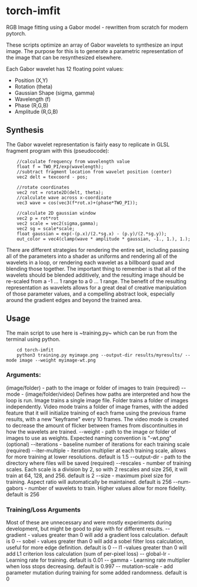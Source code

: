 # torch-imfit
RGB Image fitting using a Gabor model - rewritten from scratch for modern pytorch.

These scripts optimize an array of Gabor wavelets to synthesize an input image. The purpose for this is to generate a parametric representation of the image that can be resynthesized elsewhere. 

Each Gabor wavelet has 12 floating point values:
- Position (X,Y)
- Rotation (theta)
- Gaussian Shape (sigma, gamma)
- Wavelength (f)
- Phase (R,G,B)
- Amplitude (R,G,B)

## Synthesis
The Gabor wavelet representation is fairly easy to replicate in GLSL fragment program with this (pseudocode):
~~~
    //calculate frequency from wavelength value
    float f = TWO_PI/exp(wavelength);
    //subtract fragment location from wavelet position (center)
    vec2 delt = texcoord - pos;

    //rotate coordinates
    vec2 rot = rotate2D(delt, theta);
    //calculate wave across x-coordinate
	vec3 wave = cos(vec3(f*rot.x)+(phase*TWO_PI));
    
    //calculate 2D gaussian window
	vec2 p = rot*rot
    vec2 scale = vec2(sigma,gamma);
    vec2 sg = scale*scale;
    float gaussian = exp(-(p.x)/(2.*sg.x) - (p.y)/(2.*sg.y));
	out_color = vec4(clamp(wave * amplitude * gaussian, -1., 1.), 1.);
~~~

There are different strategies for rendering the entire set, including passing all of the parameters into a shader as uniforms and rendering all of the wavelets in a loop, or rendering each wavelet as a billboard quad and blending those together. The important thing to remember is that all of the wavelets should be blended additively, and the resulting image should be re-scaled from a -1 … 1 range to a 0 … 1 range.
The benefit of the resulting representation as wavelets allows for a great deal of creative manipulation of those parameter values, and a compelling abstract look, especially around the gradient edges and beyond the trained area.

## Usage
The main script to use here is ~training.py~ which can be run from the terminal using python.
~~~
    cd torch-imfit
    python3 training.py myimage.png --output-dir results/myresults/ --mode image --weight myimage-wt.png
~~~
### Arguments:
(image/folder) - path to the image or folder of images to train (required)
--mode - (image/folder/video) Defines how paths are interpreted and how the loop is run. Image trains a single image file. Folder trains a folder of images independently. Video mode trains a folder of image frames, with the added feature that it will initialize training of each frame using the previous frame results, with a new "keyframe" every 10 frames. The video mode is created to decrease the amount of flicker between frames from discontinuities in how the wavelets are trained.
--weight - path to the image or folder of images to use as weights. Expected naming convention is "<imagename>-wt.png" (optional)
--iterations - baseline number of iterations for each training scale (required)
--iter-multiple - iteration multiplier at each training scale, allows for more training at lower resolutions. default is 1.5
--output-dir - path to the directory where files will be saved (required)
--rescales - number of training scales. Each scale is a division by 2, so with 2 rescales and size 256, it will train at 64, 128, and 256. default is 2
--size - maximum pixel size for training. Aspect ratio will automatically be maintained. default is 256
--num-gabors - number of wavelets to train. Higher values allow for more fidelity. default is 256
### Training/Loss Arguments
Most of these are unnecessary and were mostly experiments during development, but might be good to play with for different results.
-- gradient - values greater than 0 will add a gradient loss calculation. default is 0
-- sobel - values greater than 0 will add a sobel filter loss calculation, useful for more edge definition. default is 0
-- l1 -values greater than 0 will add L1 criterion loss calculation (sum of per-pixel loss)
-- global-lr - Learning rate for training. default is 0.01
-- gamma - Learning rate multiplier when loss stops decreasing. default is 0.997
-- mutation-scale - add parameter mutation during training for some added randomness. default is 0
